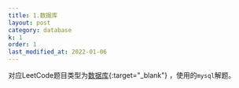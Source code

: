 ```yaml
---
title: 1.数据库
layout: post
category: database
k: 1
order: 1
last_modified_at: 2022-01-06
---
```


对应LeetCode题目类型为[数据库](https://leetcode-cn.com/problemset/database/){:target="_blank"} ，使用的`mysql`解题。
